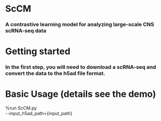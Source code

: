 # ScCM
### A contrastive learning model for analyzing large-scale CNS scRNA-seq data
# Getting started
### In the first step, you will need to download a scRNA-seq and convert the data to the h5ad file format.
# Basic Usage (details see the demo)

%run ScCM.py \
--input_h5ad_path={input_path} 

